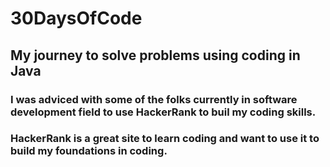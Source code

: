 # 30DaysOfCode
## My journey to solve problems using coding in Java
### I was adviced with some of the folks currently in software development field to use HackerRank to buil my coding skills.
### HackerRank is a great site to learn coding and want to use it to build my foundations in coding. 
